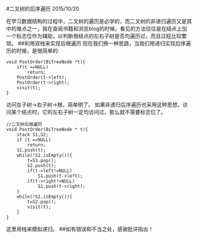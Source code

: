 ﻿#二叉树的后序遍历
2015/10/20

在学习数据结构的过程中，二叉树的遍历是必学的，而二叉树的非递归遍历又是其中的难点之一，我在查阅书籍和浏览blog的时候，看见的方法往往是在结点上加一个标志位作为辅助，以判断根结点的左右子树是否均遍历过，而且过程比较繁琐。
##利用双栈来实现后根遍历
现在我们换一种思路，当我们用递归实现后序遍历的时候，是很简单的:
```
void PostOrder(BiTreeNode *t){
    if(t ==NULL)
        return;
    PostOrder(t->left);
    PostOrder(t->right);
    visit(t);
}
```
访问左子树->右子树->根，简单明了。
如果非递归后序遍历也采用这种思想，访问某个结点时，它的左右子树一定均访问过，那么就不需要标志位了。
```
//二叉树后根遍历
void PostOrder(BiTreeNode * t){
    stack S1,S2;
    if (t ==NULL)
        return;
    S1.push(t);
    while(!S1.isEmpty()){
        t=S1.pop();
        S2.push(t);
        if(t->left!=NULL)
            S1.push(t->left);
        if(t->right!=NULL)
            S1.push(t->right);
    }
    while(!S2.isEmpty()){
        t=S2.pop();
        visit(t);
    }
}
```
这里用栈来模拟递归。
##如有错误和不当之处，感谢批评指出！



